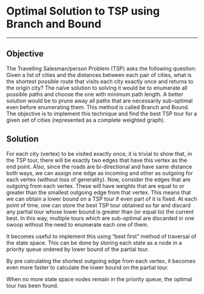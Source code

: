 Optimal Solution to TSP using Branch and Bound
==============================================

-------------------------

Objective
---------

The Travelling Salesman/person Problem (TSP) asks the following question: Given a list of cities and the distances between each pair of cities, what is the shortest possible route that visits each city exactly once and returns to the origin city? The naïve solution to solving it would be to enumerate all possible paths and choose the one with minimum path length. A better solution would be to prune away all paths that are necessarily sub-optimal even before enumerating them. This method is called Branch and Bound. The objective is to implement this technique and find the best TSP tour for a given set of cities (represented as a complete weighted graph).

Solution
--------
 
For each city (vertex) to be visited exactly once, it is trivial to show that, in the TSP tour, there will be exactly two edges that have this vertex as the end point. Also, since the roads are bi-directional and have same distance both ways, we can assign one edge as incoming and other as outgoing for each vertex (without loss of generality). Now, consider the edges that are outgoing from each vertex. These will have weights that are equal to or greater than the smallest outgoing edge from that vertex. This means that we can obtain a lower bound on a TSP tour if even part of it is fixed. At each point of time, one can store the best TSP tour obtained so far and discard any partial tour whose lower bound is greater than (or equal to) the current best. In this way, multiple tours which are sub-optimal are discarded in one swoop without the need to enumerate each one of them.
 
It becomes useful to implement this using “best first” method of traversal of the state space. This can be done by storing each state as a node in a priority queue ordered by lower bound of the partial tour.

By pre calculating the shortest outgoing edge from each vertex, it becomes even more faster to calculate the lower bound on the partial tour.

When no more state space nodes remain in the priority queue, the optimal tour has been found.